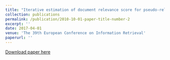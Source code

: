 ```yaml
---
title: "Iterative estimation of document relevance score for pseudo-relevance feedback"
collection: publications
permalink: /publication/2010-10-01-paper-title-number-2
excerpt: ''
date: 2017-04-01
venue: 'The 39th European Conference on Information Retrieval'
paperurl: ''
---
```



[Download paper here](https://lintool.github.io/robust04-analysis-papers/Ariannezhad2017_Chapter_IterativeEstimationOfDocumentR.pdf)


